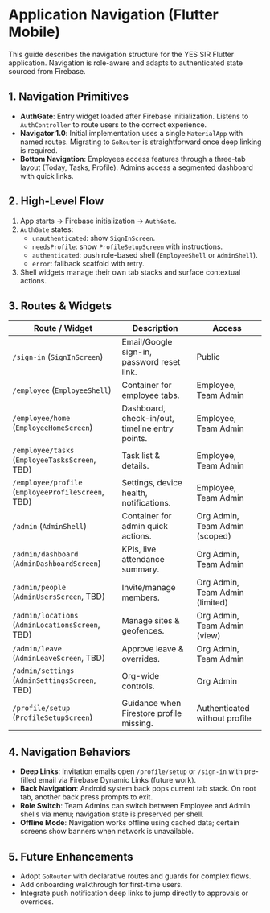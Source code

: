 # Application Navigation (Flutter Mobile)

This guide describes the navigation structure for the YES SIR Flutter
application. Navigation is role-aware and adapts to authenticated state sourced
from Firebase.

## 1. Navigation Primitives
- **AuthGate**: Entry widget loaded after Firebase initialization. Listens to
  `AuthController` to route users to the correct experience.
- **Navigator 1.0**: Initial implementation uses a single `MaterialApp` with
  named routes. Migrating to `GoRouter` is straightforward once deep linking is
  required.
- **Bottom Navigation**: Employees access features through a three-tab layout
  (Today, Tasks, Profile). Admins access a segmented dashboard with quick links.

## 2. High-Level Flow
1. App starts → Firebase initialization → `AuthGate`.
2. `AuthGate` states:
   - `unauthenticated`: show `SignInScreen`.
   - `needsProfile`: show `ProfileSetupScreen` with instructions.
   - `authenticated`: push role-based shell (`EmployeeShell` or `AdminShell`).
   - `error`: fallback scaffold with retry.
3. Shell widgets manage their own tab stacks and surface contextual actions.

## 3. Routes & Widgets
| Route / Widget | Description | Access |
| --- | --- | --- |
| `/sign-in` (`SignInScreen`) | Email/Google sign-in, password reset link. | Public |
| `/employee` (`EmployeeShell`) | Container for employee tabs. | Employee, Team Admin |
| `/employee/home` (`EmployeeHomeScreen`) | Dashboard, check-in/out, timeline entry points. | Employee, Team Admin |
| `/employee/tasks` (`EmployeeTasksScreen`, TBD) | Task list & details. | Employee, Team Admin |
| `/employee/profile` (`EmployeeProfileScreen`, TBD) | Settings, device health, notifications. | Employee, Team Admin |
| `/admin` (`AdminShell`) | Container for admin quick actions. | Org Admin, Team Admin (scoped) |
| `/admin/dashboard` (`AdminDashboardScreen`) | KPIs, live attendance summary. | Org Admin, Team Admin |
| `/admin/people` (`AdminUsersScreen`, TBD) | Invite/manage members. | Org Admin, Team Admin (limited) |
| `/admin/locations` (`AdminLocationsScreen`, TBD) | Manage sites & geofences. | Org Admin, Team Admin (view) |
| `/admin/leave` (`AdminLeaveScreen`, TBD) | Approve leave & overrides. | Org Admin, Team Admin |
| `/admin/settings` (`AdminSettingsScreen`, TBD) | Org-wide controls. | Org Admin |
| `/profile/setup` (`ProfileSetupScreen`) | Guidance when Firestore profile missing. | Authenticated without profile |

## 4. Navigation Behaviors
- **Deep Links**: Invitation emails open `/profile/setup` or `/sign-in` with
  pre-filled email via Firebase Dynamic Links (future work).
- **Back Navigation**: Android system back pops current tab stack. On root tab,
  another back press prompts to exit.
- **Role Switch**: Team Admins can switch between Employee and Admin shells via
  menu; navigation state is preserved per shell.
- **Offline Mode**: Navigation works offline using cached data; certain screens
  show banners when network is unavailable.

## 5. Future Enhancements
- Adopt `GoRouter` with declarative routes and guards for complex flows.
- Add onboarding walkthrough for first-time users.
- Integrate push notification deep links to jump directly to approvals or
  overrides.
